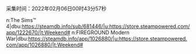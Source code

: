 采集时间：2022年02月06日00时43分57秒

n:The Sims™ 4|dbu:https://steamdb.info/sub/681446/|u:https://store.steampowered.com/app/1222670/|t:Weekend#
n:FIREGROUND Modern War|dbu:https://steamdb.info/app/1026880/|u:https://store.steampowered.com/app/1026880/|t:Weekend#
